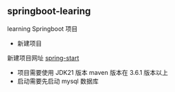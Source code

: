 ## springboot-learing

learning Springboot 项目

- 新建项目

新建项目网址 [spring-start](https://start.spring.io/)

- 项目需要使用 JDK21 版本 maven 版本在 3.6.1 版本以上
- 启动需要先启动 mysql 数据库
